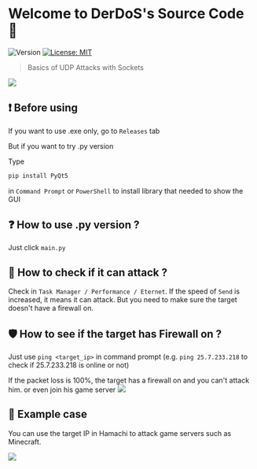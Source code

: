 <h1 align="left">Welcome to DerDoS's Source Code 👀</h1>
<p>
  <img alt="Version" src="https://img.shields.io/badge/version-1.0-blue.svg?cacheSeconds=2592000" />
  <a href="#" target="_blank">
    <img alt="License: MIT" src="https://img.shields.io/badge/License-MIT-yellow.svg" />
  </a>
</p>

> Basics of UDP Attacks with Sockets
<img src ="https://raw.githubusercontent.com/ATOMIC09/DerDoS/main/pyinstaller/asset/example_ui.png" />

## ❗ Before using
If you want to use .exe only, go to `Releases` tab

But if you want to try .py version

Type
```sh
pip install PyQt5
```
in `Command Prompt` or `PowerShell` to install library that needed to show the GUI

## ❓ How to use .py version ?
Just click `main.py`

## 🤔 How to check if it can attack ?

Check in `Task Manager / Performance / Eternet`.
If the speed of `Send` is increased, it means it can attack.
But you need to make sure the target doesn't have a firewall on.

## 🛡 How to see if the target has Firewall on ?

Just use `ping <target_ip>` in command prompt
(e.g. `ping 25.7.233.218` to check if 25.7.233.218 is online or not)

If the packet loss is 100%, the target has a firewall on and you can't attack him. or even join his game server
<img src ="https://raw.githubusercontent.com/ATOMIC09/DerDoS/main/pyinstaller/asset/mc_firewall_on.jpg" />


## 🚀 Example case
You can use the target IP in Hamachi to attack game servers such as Minecraft.

<img src ="https://raw.githubusercontent.com/ATOMIC09/DerDoS/main/pyinstaller/asset/example_case.png" />
